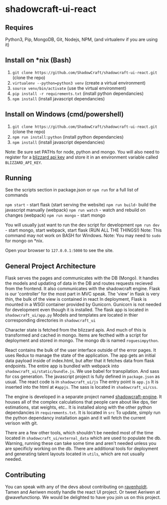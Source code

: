 # shadowcraft-ui-react

## Requires

Python3, Pip, MongoDB, Git, Nodejs, NPM, (and virtualenv if you are using it)

## Install on *nix (Bash)

1. `git clone https://github.com/ShadowCraft/shadowcraft-ui-react.git` (clone the repo)
2. `virtualenv --python=python3 venv` (create a virtual environment)
3. `source venv/bin/activate` (use the virtual environment)
4. `pip install -r requirements.txt` (install python dependancies)
5. `npm install` (install javascript dependancies)

## Install on Windows (cmd/powershell)

1. `git clone https://github.com/ShadowCraft/shadowcraft-ui-react.git` (clone the repo)
4. `npm run install:python` (install python dependancies)
5. `npm install` (install javascript dependancies)

Note: Be sure set PATHs for node, python and mongo. You will also need to register for a [blizzard api key](https://dev.battle.net/) and store it in an environment variable called `BLIZZARD_API_KEY`.

## Running

See the scripts section in package.json or `npm run` for a full list of commands

`npm start` - start flask (start serving the website)
`npm run build`- build the javascript manually (webpack)
`npm run watch` - watch and rebuild on changes (webpack)
`npm run mongo` - start mongo

You will usually just want to run the dev script for development
`npm run dev` - start mongo, start webpack, start flask (RUN ALL THE THINGS!)
Note: This command may not work on BASH for Windows.
Note: You may need to `sudo` for mongo on *nix.

Open your browser to `127.0.0.1:5000` to see the site.

## General Project Architecture

Flask serves the pages and communicates with the DB (Mongo). It handles the models and updating of data in the DB and routes requests recieved from the frontend. It also communicates with the shadowcraft engine. Flask is our 'controller' for the most part in MVC speak. The 'view' in flask is very thin, the bulk of the view is contained in react  In deployment, Flask is mounted in a WSGI container provided by Gunicorn. Gunicorn is not needed for development even though it is installed. The flask app is located in `shadowcraft_ui/app.py` Models and templates are located in thier corresponding directories in `shadowcraft_ui`

Character state is fetched from the blizzard apis. And much of this is transformed and cached in mongo. Items are fecthed with a script for deployment and stored in mongo. The mongo db is named `roguesimpython`.

React contains the bulk of the user interface outside of the error pages. It uses Redux to manage the state of the application. The app gets an initial data payload inside of index.html, but after that it fetches data from flask endpoints. The entire app is bundled with webpack into `shadowcraft_ui/static/bundle.js`. We use babel for transpilation. And sass for css generation. The javascript project is fully defined in `package.json` as usual. The react code is in `shadowcraft_ui/js` The entry point is `app.js` It is inserted into the html at `#appjs`. The sass is located in `shadowcraft_ui/css`.

The engine is developed in a separate project named [shadowcraft-engine](https://github.com/ShadowCraft/ShadowCraft-Engine). It houses all of the complex calculations that people care about like dps, tier estimations, stat weights, etc.. It is installed along with the other python dependancies in `requirements.txt`. It is located in `src` To update, simply run the python dependancy installation again and it will fetch the current verison with git.

There are a few other tools, which shouldn't be needed most of the time located in `shadowcraft_ui/external_data` which are used to populate the db. Warning, running these can take some time and aren't needed unless you are specificly working on the db. There are additional tools for deployment and generating talent layouts located in `utils`, which are not usually needed.

## Contributing

You can speak with any of the devs about contributing on [ravenholdt](https://discord.gg/UMRwK8S). Tamen and Aeriwen mostly handle the react UI project. Or tweet Aeriwen at @wavefunctionp. We would be delighted to have you join us on this project.